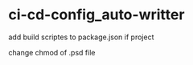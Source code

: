# ci-cd-config_auto-writter


add build scriptes to package.json if project

change chmod of .psd file 
